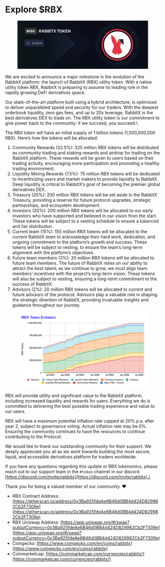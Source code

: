 # Explore $RBX

<figure><img src="../.gitbook/assets/image (2).png" alt=""><figcaption></figcaption></figure>

We are excited to announce a major milestone in the evolution of the RabbitX platform: the launch of RabbitX (RBX) utility token. With a native utility token RBX, RabbitX is preparing to assume its leading role in the rapidly growing DeFi derivatives space.&#x20;

Our state-of-the-art platform built using a hybrid architecture, is optimized to deliver unparalleled speed and security for our traders. With the deepest orderbook liquidity, zero gas fees, and up to 20x leverage, RabbitX is the best derivatives DEX to trade on. The RBX utility token is our commitment to give power back to the community: if we succeed, you succeed.\


The RBX token will have an initial supply of 1 billion tokens (1,000,000,000 RBX). Here’s how the tokens will be allocated:

1. Community Rewards (32.5%): 325 million RBX tokens will be distributed as community trading and staking rewards and airdrop for trading on the RabbitX platform. These rewards will be given to users based on their trading activity, encouraging more participation and promoting a healthy trading environment.
2. Liquidity Mining Rewards (7.5%): 75 million RBX tokens will be dedicated to incentivizing users and market makers to provide liquidity to RabbitX. Deep liquidity is critical to RabbitX’s goal of becoming the premier global derivatives DEX.
3. Treasury (20%): 200 million RBX tokens will be set aside in the RabbitX Treasury, providing a reserve for future protocol upgrades, strategic partnerships, and ecosystem development.
4. Investors (20%): 200 million RBX tokens will be allocated to our early investors who have supported and believed in our vision from the start. These tokens will be subject to a vesting schedule to ensure a balanced and fair distribution.
5. Current team (15%): 150 million RBX tokens will be allocated to the current RabbitX team to acknowledge their hard work, dedication, and ongoing commitment to the platform’s growth and success. These tokens will be subject to vesting, to ensure the team’s long-term alignment with the platform’s objectives.
6. Future team members (3%): 30 million RBX tokens will be allocated to future team members. The future of RabbitX relies on our ability to attract the best talent; as we continue to grow, we must align team members’ incentives with the project’s long-term vision. These tokens will also be subject to vesting, ensuring a long-term commitment to the success of RabbitX.
7. Advisors (2%): 20 million RBX tokens will be allocated to current and future advisors of the protocol. Advisors play a valuable role in shaping the strategic direction of RabbitX, providing invaluable insights and guidance throughout our journey.

<figure><img src="../.gitbook/assets/image.png" alt=""><figcaption></figcaption></figure>

RBX will provide utility and significant value to the RabbitX platform, including increased liquidity and rewards for users. Everything we do is committed to delivering the best possible trading experience and value to our users.

RBX will have a maximum potential inflation rate capped at 20% p.a. after year 2, subject to governance voting. Actual inflation rate may be 0%. Ensuring the community continues to have the resources to continue contributing to the Protocol.

We would like to thank our outstanding community for their support. We deeply appreciate you all as we work towards building the most secure, liquid, and accessible derivatives platform for traders worldwide.

If you have any questions regarding this update or RBX tokenomics, please reach out to our support team in the `#token` channel in our discord [https://discord.com/invite/rabbitx](https://discord.com/invite/rabbitx).\


Thank you for being a valued member of our community. :heart:

* RBX Contract Address: [https://etherscan.io/address/0x3Ba925fdeAe6B46d0BB4d424D829982Cb2F7309e](https://etherscan.io/address/0x3Ba925fdeAe6B46d0BB4d424D829982Cb2F7309e)
* RBX Uniswap Address: [https://app.uniswap.org/#/swap?outputCurrency=0x3Ba925fdeAe6B46d0BB4d424D829982Cb2F7309e](https://app.uniswap.org/#/swap?outputCurrency=0x3Ba925fdeAe6B46d0BB4d424D829982Cb2F7309e)
* Coingecko: [https://www.coingecko.com/en/coins/rabbitx](https://www.coingecko.com/en/coins/rabbitx)
* Coinmarketcap: [https://coinmarketcap.com/currencies/rabbitx/](https://coinmarketcap.com/currencies/rabbitx/)
